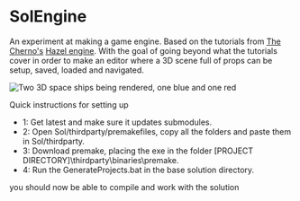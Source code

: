 # SolEngine
An experiment at making a game engine. Based on the tutorials from [The Cherno's](https://www.youtube.com/c/TheChernoProject) [Hazel engine](https://github.com/TheCherno/Hazel). With the goal of going beyond what the tutorials cover in order to make an editor where a 3D scene full of props can be setup, saved, loaded and navigated.

![Two 3D space ships being rendered, one blue and one red]([http://url/to/img.png](https://imgur.com/N6Gxx0D))

Quick instructions for setting up

 - 1: Get latest and make sure it updates submodules.
 - 2: Open Sol/thirdparty/premakefiles, copy all the folders and paste them in Sol/thirdparty.
 - 3: Download premake, placing the exe in the folder [PROJECT DIRECTORY]\thirdparty\binaries\premake.
 - 4: Run the GenerateProjects.bat in the base solution directory.

you should now be able to  compile and work with the solution

